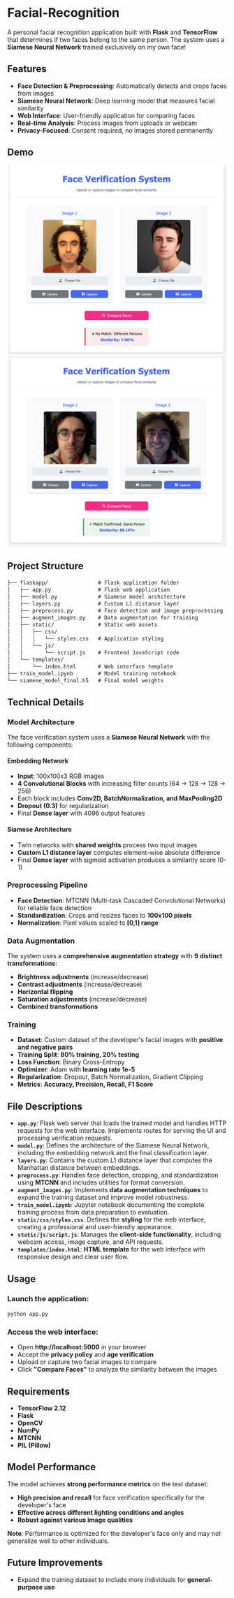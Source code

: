 # Facial-Recognition

A personal facial recognition application built with **Flask** and **TensorFlow** that determines if two faces belong to the same person. The system uses a **Siamese Neural Network** trained exclusively on my own face!

## Features

- **Face Detection & Preprocessing**: Automatically detects and crops faces from images
- **Siamese Neural Network**: Deep learning model that measures facial similarity
- **Web Interface**: User-friendly application for comparing faces
- **Real-time Analysis**: Process images from uploads or webcam
- **Privacy-Focused**: Consent required, no images stored permanently

<h2>Demo</h2>

<p align="center">
  <img src="images/image1.png" alt="Image 1" width="500">
  <img src="images/image2.png" alt="Image 2" width="500">
</p>

## Project Structure
```
├── flaskapp/                # Flask application folder  
│   ├── app.py               # Flask web application  
│   ├── model.py             # Siamese model architecture  
│   ├── layers.py            # Custom L1 distance layer  
│   ├── preprocess.py        # Face detection and image preprocessing  
│   ├── augment_images.py    # Data augmentation for training  
│   ├── static/              # Static web assets  
│   │   ├── css/  
│   │   │   └── styles.css   # Application styling  
│   │   └── js/  
│   │       └── script.js    # Frontend JavaScript code  
│   └── templates/  
│       └── index.html       # Web interface template  
├── train_model.ipynb        # Model training notebook  
└── siamese_model_final.h5   # Final model weights
```

## Technical Details

### Model Architecture

The face verification system uses a **Siamese Neural Network** with the following components:

#### **Embedding Network**
- **Input**: 100x100x3 RGB images
- **4 Convolutional Blocks** with increasing filter counts (64 → 128 → 128 → 256)
- Each block includes **Conv2D, BatchNormalization, and MaxPooling2D**
- **Dropout (0.3)** for regularization
- Final **Dense layer** with 4096 output features

#### **Siamese Architecture**
- Twin networks with **shared weights** process two input images
- **Custom L1 distance layer** computes element-wise absolute difference
- Final **Dense layer** with sigmoid activation produces a similarity score (0-1)

### Preprocessing Pipeline

- **Face Detection**: MTCNN (Multi-task Cascaded Convolutional Networks) for reliable face detection
- **Standardization**: Crops and resizes faces to **100x100 pixels**
- **Normalization**: Pixel values scaled to **[0,1] range**

### Data Augmentation

The system uses a **comprehensive augmentation strategy** with **9 distinct transformations**:

- **Brightness adjustments** (increase/decrease)
- **Contrast adjustments** (increase/decrease)
- **Horizontal flipping**
- **Saturation adjustments** (increase/decrease)
- **Combined transformations**

### Training

- **Dataset**: Custom dataset of the developer's facial images with **positive and negative pairs**
- **Training Split**: **80% training, 20% testing**
- **Loss Function**: Binary Cross-Entropy
- **Optimizer**: Adam with **learning rate 1e-5**
- **Regularization**: Dropout, Batch Normalization, Gradient Clipping
- **Metrics**: **Accuracy, Precision, Recall, F1 Score**

## File Descriptions

- **`app.py`**: Flask web server that loads the trained model and handles HTTP requests for the web interface. Implements routes for serving the UI and processing verification requests.
- **`model.py`**: Defines the architecture of the Siamese Neural Network, including the embedding network and the final classification layer.
- **`layers.py`**: Contains the custom L1 distance layer that computes the Manhattan distance between embeddings.
- **`preprocess.py`**: Handles face detection, cropping, and standardization using **MTCNN** and includes utilities for format conversion.
- **`augment_images.py`**: Implements **data augmentation techniques** to expand the training dataset and improve model robustness.
- **`train_model.ipynb`**: Jupyter notebook documenting the complete training process from data preparation to evaluation.
- **`static/css/styles.css`**: Defines the **styling** for the web interface, creating a professional and user-friendly appearance.
- **`static/js/script.js`**: Manages the **client-side functionality**, including webcam access, image capture, and API requests.
- **`templates/index.html`**: **HTML template** for the web interface with responsive design and clear user flow.

## Usage

### Launch the application:
```bash
python app.py
```

### Access the web interface:
- Open **http://localhost:5000** in your browser
- Accept the **privacy policy** and **age verification**
- Upload or capture two facial images to compare
- Click **"Compare Faces"** to analyze the similarity between the images

## Requirements

- **TensorFlow 2.12**
- **Flask**
- **OpenCV**
- **NumPy**
- **MTCNN**
- **PIL (Pillow)**

## Model Performance

The model achieves **strong performance metrics** on the test dataset:

- **High precision and recall** for face verification specifically for the developer's face
- **Effective across different lighting conditions and angles**
- **Robust against various image qualities**

**Note**: Performance is optimized for the developer's face only and may not generalize well to other individuals.

## Future Improvements

- Expand the training dataset to include more individuals for **general-purpose use**


